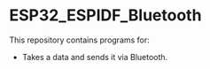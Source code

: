 # ESP32_ESPIDF_Bluetooth
This repository contains programs for:

  - Takes a data and sends it via Bluetooth.
  
